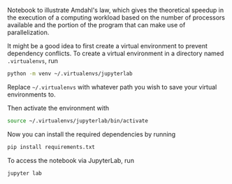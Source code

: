 Notebook to illustrate Amdahl's law, which gives the theoretical speedup in the execution of a computing workload based on the number of processors available and the portion of the program that can make use of parallelization.

It might be a good idea to first create a virtual environment to prevent dependency conflicts. To create a virtual environment in a directory named `.virtualenvs`, run
```sh
python -m venv ~/.virtualenvs/jupyterlab
```
Replace `~/.virtualenvs` with whatever path you wish to save your virtual environments to.

Then activate the environment with
```sh
source ~/.virtualenvs/jupyterlab/bin/activate
```

Now you can install the required dependencies by running
```sh
pip install requirements.txt
```

To access the notebook via JupyterLab, run
```sh
jupyter lab
```
